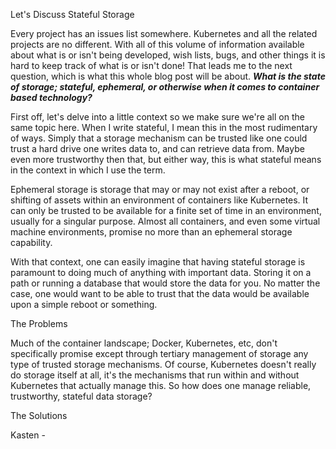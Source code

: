 Let's Discuss Stateful Storage

Every project has an issues list somewhere. Kubernetes and all the related projects are no different. With all of this volume of information available about what is or isn't being developed, wish lists, bugs, and other things it is hard to keep track of what is or isn't done! That leads me to the next question, which is what this whole blog post will be about. ***What is the state of storage; stateful, ephemeral, or otherwise when it comes to container based technology?***

First off, let's delve into a little context so we make sure we're all on the same topic here. When I write stateful, I mean this in the most rudimentary of ways. Simply that a storage mechanism can be trusted like one could trust a hard drive one writes data to, and can retrieve data from. Maybe even more trustworthy then that, but either way, this is what stateful means in the context in which I use the term.

Ephemeral storage is storage that may or may not exist after a reboot, or shifting of assets within an environment of containers like Kubernetes. It can only be trusted to be available for a finite set of time in an environment, usually for a singular purpose. Almost all containers, and even some virtual machine environments, promise no more than an ephemeral storage capability.

With that context, one can easily imagine that having stateful storage is paramount to doing much of anything with important data. Storing it on a path or running a database that would store the data for you. No matter the case, one would want to be able to trust that the data would be available upon a simple reboot or something.

The Problems

Much of the container landscape; Docker, Kubernetes, etc, don't specifically promise except through tertiary management of storage any type of trusted storage mechanisms. Of course, Kubernetes doesn't really do storage itself at all, it's the mechanisms that run within and without Kubernetes that actually manage this. So how does one manage reliable, trustworthy, stateful data storage?

The Solutions

Kasten - 
